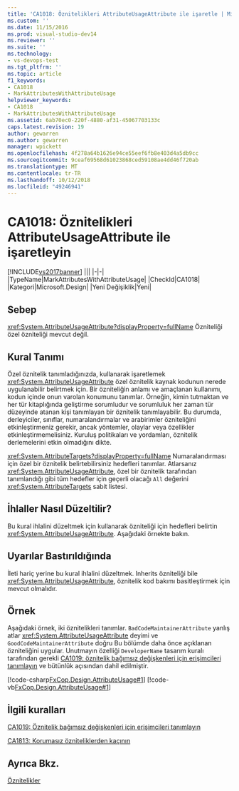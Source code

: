 ```yaml
---
title: 'CA1018: Öznitelikleri AttributeUsageAttribute ile işaretle | Microsoft Docs'
ms.custom: ''
ms.date: 11/15/2016
ms.prod: visual-studio-dev14
ms.reviewer: ''
ms.suite: ''
ms.technology:
- vs-devops-test
ms.tgt_pltfrm: ''
ms.topic: article
f1_keywords:
- CA1018
- MarkAttributesWithAttributeUsage
helpviewer_keywords:
- CA1018
- MarkAttributesWithAttributeUsage
ms.assetid: 6ab70ec0-220f-4880-af31-45067703133c
caps.latest.revision: 19
author: gewarren
ms.author: gewarren
manager: wpickett
ms.openlocfilehash: 4f278a64b1626e94ce55eef6fb8e403d4a5db9cc
ms.sourcegitcommit: 9ceaf69568d61023868ced59108ae4dd46f720ab
ms.translationtype: MT
ms.contentlocale: tr-TR
ms.lasthandoff: 10/12/2018
ms.locfileid: "49246941"
---
```

# <a name="ca1018-mark-attributes-with-attributeusageattribute"></a>CA1018: Öznitelikleri AttributeUsageAttribute ile işaretleyin
[!INCLUDE[vs2017banner](../includes/vs2017banner.md)]
|||
|-|-|
|TypeName|MarkAttributesWithAttributeUsage|
|CheckId|CA1018|
|Kategori|Microsoft.Design|
|Yeni Değişiklik|Yeni|

## <a name="cause"></a>Sebep
 <xref:System.AttributeUsageAttribute?displayProperty=fullName> Özniteliği özel özniteliği mevcut değil.

## <a name="rule-description"></a>Kural Tanımı
 Özel öznitelik tanımladığınızda, kullanarak işaretlemek <xref:System.AttributeUsageAttribute> özel öznitelik kaynak kodunun nerede uygulanabilir belirtmek için. Bir özniteliğin anlamı ve amaçlanan kullanımı, kodun içinde onun varolan konumunu tanımlar. Örneğin, kimin tutmaktan ve her tür kitaplığında geliştirme sorumludur ve sorumluluk her zaman tür düzeyinde atanan kişi tanımlayan bir öznitelik tanımlayabilir. Bu durumda, derleyiciler, sınıflar, numaralandırmalar ve arabirimler özniteliğini etkinleştirmeniz gerekir, ancak yöntemler, olaylar veya özellikler etkinleştirmemelisiniz. Kuruluş politikaları ve yordamları, öznitelik derlemelerini etkin olmadığını dikte.

 <xref:System.AttributeTargets?displayProperty=fullName> Numaralandırması için özel bir öznitelik belirtebilirsiniz hedefleri tanımlar. Atlarsanız <xref:System.AttributeUsageAttribute>, özel bir öznitelik tarafından tanımlandığı gibi tüm hedefler için geçerli olacağı `All` değerini <xref:System.AttributeTargets> sabit listesi.

## <a name="how-to-fix-violations"></a>İhlaller Nasıl Düzeltilir?
 Bu kural ihlalini düzeltmek için kullanarak özniteliği için hedefleri belirtin <xref:System.AttributeUsageAttribute>. Aşağıdaki örnekte bakın.

## <a name="when-to-suppress-warnings"></a>Uyarılar Bastırıldığında
 İleti hariç yerine bu kural ihlalini düzeltmek. Inherits özniteliği bile <xref:System.AttributeUsageAttribute>, öznitelik kod bakımı basitleştirmek için mevcut olmalıdır.

## <a name="example"></a>Örnek
 Aşağıdaki örnek, iki öznitelikleri tanımlar. `BadCodeMaintainerAttribute` yanlış atlar <xref:System.AttributeUsageAttribute> deyimi ve `GoodCodeMaintainerAttribute` doğru Bu bölümde daha önce açıklanan özniteliğini uygular. Unutmayın özelliği `DeveloperName` tasarım kuralı tarafından gerekli [CA1019: öznitelik bağımsız değişkenleri için erişimcileri tanımlayın](../code-quality/ca1019-define-accessors-for-attribute-arguments.md) ve bütünlük açısından dahil edilmiştir.

 [!code-csharp[FxCop.Design.AttributeUsage#1](../snippets/csharp/VS_Snippets_CodeAnalysis/FxCop.Design.AttributeUsage/cs/FxCop.Design.AttributeUsage.cs#1)]
 [!code-vb[FxCop.Design.AttributeUsage#1](../snippets/visualbasic/VS_Snippets_CodeAnalysis/FxCop.Design.AttributeUsage/vb/FxCop.Design.AttributeUsage.vb#1)]

## <a name="related-rules"></a>İlgili kuralları
 [CA1019: Öznitelik bağımsız değişkenleri için erişimcileri tanımlayın](../code-quality/ca1019-define-accessors-for-attribute-arguments.md)

 [CA1813: Korumasız özniteliklerden kaçının](../code-quality/ca1813-avoid-unsealed-attributes.md)

## <a name="see-also"></a>Ayrıca Bkz.
 [Öznitelikler](http://msdn.microsoft.com/library/ee0038ef-b247-4747-a650-3c5c5cd58d8b)



